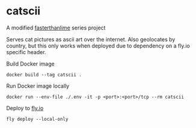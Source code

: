 # catscii

A modified [fasterthanlime](https://fasterthanli.me/) series project

Serves cat pictures as ascii art over the internet. Also geolocates by country, but this only works when deployed due to dependency on a fly.io specific header.

Build Docker image
```
docker build --tag catscii .
```

Run Docker image locally
```
docker run --env-file ./.env -it -p <port>:<port>/tcp --rm catscii 
```

Deploy to [fly.io](https://fly.io/)
```
fly deploy --local-only
```

